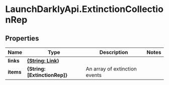 # LaunchDarklyApi.ExtinctionCollectionRep

## Properties

Name | Type | Description | Notes
------------ | ------------- | ------------- | -------------
**links** | [**{String: Link}**](Link.md) |  | 
**items** | **{String: [ExtinctionRep]}** | An array of extinction events | 


